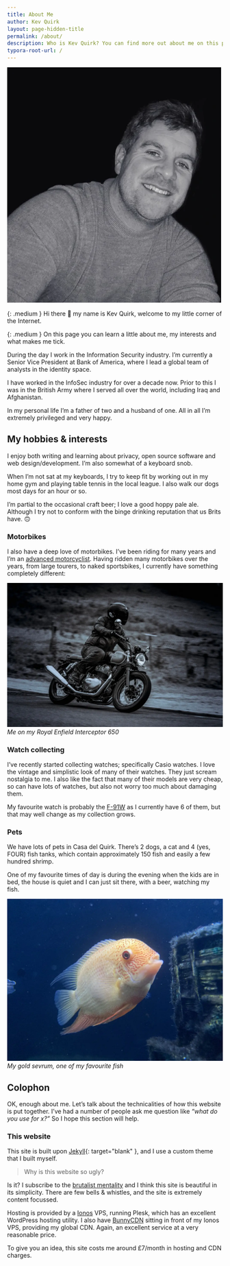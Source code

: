 ```yaml
---
title: About Me
author: Kev Quirk
layout: page-hidden-title
permalink: /about/
description: Who is Kev Quirk? You can find more out about me on this page.
typora-root-url: /
---
```

<img class="about-pic" src="/assets/images/kevs-face.webp" alt="Kev's Face" />

{: .medium }
Hi there 👋 my name is Kev Quirk, welcome to my little corner of the Internet.

{: .medium }
On this page you can learn a little about me, my interests and what makes me tick.

During the day I work in the Information Security industry. I’m currently a Senior Vice President at Bank of America, where I lead a global team of analysts in the identity space.

I have worked in the InfoSec industry for over a decade now. Prior to this I was in the British Army where I served all over the world, including Iraq and Afghanistan.

In my personal life I’m a father of two and a husband of one. All in all I’m extremely privileged and very happy.

## My hobbies &amp; interests

I enjoy both writing and learning about privacy, open source software and web design/development. I’m also somewhat of a keyboard snob.

When I’m not sat at my keyboards, I try to keep fit by working out in my home gym and playing table tennis in the local league. I also walk our dogs most days for an hour or so.

I’m partial to the occasional craft beer; I love a good hoppy pale ale. Although I try not to conform with the binge drinking reputation that us Brits have. 🙃

### Motorbikes

I also have a deep love of motorbikes. I’ve been riding for many years and I’m an [advanced motorcyclist](https://www.iamroadsmart.com/). Having ridden many motorbikes over the years, from large tourers, to naked sportsbikes, I currently have something completely different:

![Me on my Royal Enfield](/assets/images/about/kev-on-enfield.webp)
*Me on my Royal Enfield Interceptor 650*

### Watch collecting

I’ve recently started collecting watches; specifically Casio watches. I love the vintage and simplistic look of many of their watches. They just scream nostalgia to me. I also like the fact that many of their models are very cheap, so can have lots of watches, but also not worry too much about damaging them.

My favourite watch is probably the [F-91W](/the-casio-f-91w-is-the-best-smartwatch/) as I currently have 6 of them, but that may well change as my collection grows.

### Pets

We have lots of pets in Casa del Quirk. There’s 2 dogs, a cat and 4 (yes, FOUR) fish tanks, which contain approximately 150 fish and easily a few hundred shrimp.

One of my favourite times of day is during the evening when the kids are in bed, the house is quiet and I can just sit there, with a beer, watching my fish.

![My gold sevrum](/assets/images/about/gold-sevrum.webp)
*My gold sevrum, one of my favourite fish*

## Colophon

OK, enough about me. Let’s talk about the technicalities of how this website is put together. I’ve had a number of people ask me question like *“what do you use for x?”* So I hope this section will help.

### This website

This site is built upon [Jekyll](https://jekyllrb.com){: target="blank" }, and I use a custom theme that I built myself.

> Why is this website so ugly?

Is it? I subscribe to the [brutalist mentality](/a-brutally-simple-site/) and I think this site is beautiful in its simplicity. There are few bells &amp; whistles, and the site is extremely content focussed.

Hosting is provided by a [Ionos](https://ionos.co.uk) VPS, running Plesk, which has an excellent WordPress hosting utility. I also have [BunnyCDN](https://bunny.net/?ref=gnn7bkvipc) sitting in front of my Ionos VPS, providing my global CDN. Again, an excellent service at a very reasonable price.

To give you an idea, this site costs me around £7/month in hosting and CDN charges.
